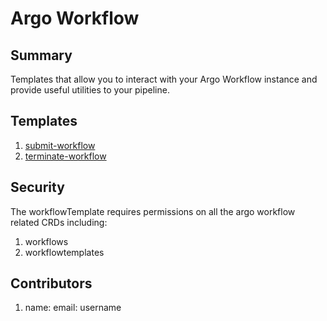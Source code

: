 # Argo Workflow

## Summary

Templates that allow you to interact with your Argo Workflow instance and provide useful utilities to your pipeline.

## Templates

1. [submit-workflow](https://github.com/codefresh-io/argo-hub/blob/main/workflows/argo-workflows/versions/0.0.4/docs/submit-workflow.md) 
1. [terminate-workflow](https://github.com/codefresh-io/argo-hub/blob/main/workflows/argo-workflows/versions/0.0.4/docs/terminate-workflow.md)

## Security

The workflowTemplate requires permissions on all the argo workflow related CRDs including:

1. workflows
2. workflowtemplates

## Contributors

 1. name:
    email:
    username